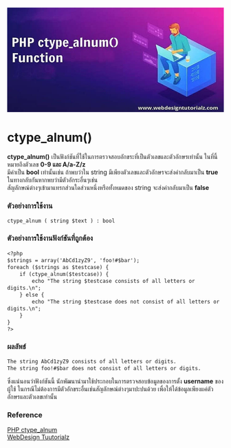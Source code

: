 ![](125.png)
# ctype_alnum()

**ctype_alnum()** เป็นฟังก์ชันที่ใช้ในการตรวจสอบอักขระที่เป็นตัวเลขและตัวอักษรเท่านั้น ในที่นี้หมายถึงตัวเลข **0-9 และ A/a-Z/z** <br>
มีค่าเป็น **bool** เท่านั้นเช่น ถ้าพบว่าใน string มีเพียงตัวเลขและตัวอักษรจะส่งค่ากลับมาเป็น **true** ในทางกลับกันหากพบว่ามีตัวอักระอื่นๆเช่น <br>
สัญลักษณ์ต่างๆเข้ามาแทรกส่วนใดส่วนหนึ่งหรือทั้งหมดของ string จะส่งค่ากลับมาเป็น **false**

### ตัวอย่างการใช้งาน
```
ctype_alnum ( string $text ) : bool
```

### ตัวอย่างการใช้งานฟังก์ชันที่ถูกต้อง
```
<?php
$strings = array('AbCd1zyZ9', 'foo!#$bar');
foreach ($strings as $testcase) {
    if (ctype_alnum($testcase)) {
        echo "The string $testcase consists of all letters or digits.\n";
    } else {
        echo "The string $testcase does not consist of all letters or digits.\n";
    }
}
?>
```
### ผลลัพธ์
```
The string AbCd1zyZ9 consists of all letters or digits.
The string foo!#$bar does not consist of all letters or digits.
```
ซึ่งแน่นอนว่าฟังก์ชันนี้ นักพัฒนานำมาใช้ประกอบในการตรวจสอบข้อมูลของการตั้ง **username** ของผู้ใช้ ในกรณีไม่ต้องการมีตัวอักขระอื่นเช่นสัญลักษณ์ต่างๆมาปะปนด้วย เพื่อให้ได้ข้อมูลเพียงแค่ตัวอักษรและตัวเลขเท่านั้น

### Reference
[PHP ctype_alnum](https://www.php.net/manual/en/function.ctype-alnum.php)<br>
[WebDesign Tuutorialz](https://www.webdesigntutorialz.com/2020/11/php-ctypealnum-function.html)
